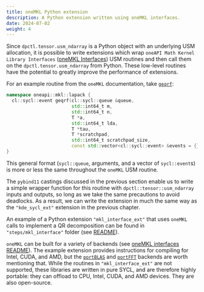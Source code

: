 ```yaml
---
title: oneMKL Python extension
description: A Python extension written using oneMKL interfaces.
date: 2024-07-02
weight: 4
---
```


Since `dpctl.tensor.usm_ndarray` is a Python object with an underlying USM allocation, it is possible to write extensions which wrap `oneAPI Math Kernel Library Interfaces` ([oneMKL Interfaces](https://github.com/oneapi-src/oneMKL)) USM routines and then call them on the `dpctl.tensor.usm_ndarray` from Python. These low-level routines have the potential to greatly improve the performance of extensions.

For an example routine from the `oneMKL` documentation, take [`geqrf`](https://spec.oneapi.io/versions/latest/elements/oneMKL/source/domains/lapack/geqrf.html#geqrf-usm-version):
```cpp
namespace oneapi::mkl::lapack {
  cl::sycl::event geqrf(cl::sycl::queue &queue,
                        std::int64_t m,
                        std::int64_t n,
                        T *a,
                        std::int64_t lda,
                        T *tau,
                        T *scratchpad,
                        std::int64_t scratchpad_size,
                        const std::vector<cl::sycl::event> &events = {})
}
```

This general format (``sycl::queue``, arguments, and a vector of ``sycl::event``s) is more or less the same throughout the `oneMKL` USM routine.

The `pybind11` castings discussed in the previous section enable us to write a simple wrapper function for this routine with ``dpctl::tensor::usm_ndarray`` inputs and outputs, so long as we take the same precautions to avoid deadlocks. As a result, we can write the extension in much the same way as the `"kde_sycl_ext"` extension in the previous chapter.

An example of a Python extension `"mkl_interface_ext"` that uses `oneMKL` calls to implement a QR decomposition can be found in `"steps/mkl_interface"` folder (see [README](steps/mkl_interface/README.md)).

`oneMKL` can be built for a variety of backends (see [oneMKL interfaces README](https://github.com/oneapi-src/oneMKL?tab=readme-ov-file#oneapi-math-kernel-library-onemkl-interfaces)). The example extension provides instructions for compiling for Intel, CUDA, and AMD, but the [`portBLAS`](https://github.com/codeplaysoftware/portBLAS) and [`portFFT`](https://github.com/codeplaysoftware/portFFT) backends are worth mentioning that. While the routines in `"mkl_interface_ext"` are not supported, these libraries are written in pure SYCL, and are therefore highly portable: they can offload to CPU, Intel, CUDA, and AMD devices. They are also open-source.
